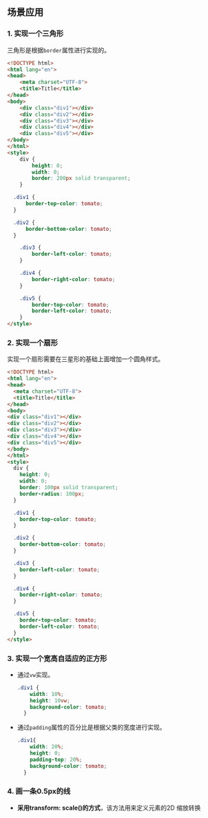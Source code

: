## 场景应用

### 1. 实现一个三角形

三角形是根据`border`属性进行实现的。

~~~html
<!DOCTYPE html>
<html lang="en">
<head>
    <meta charset="UTF-8">
    <title>Title</title>
</head>
<body>
    <div class="div1"></div>
    <div class="div2"></div>
    <div class="div3"></div>
    <div class="div4"></div>
    <div class="div5"></div>
</body>
</html>
<style>
    div {
        height: 0;
        width: 0;
        border: 200px solid transparent;
    }

  .div1 {
      border-top-color: tomato;
  }

  .div2 {
      border-bottom-color: tomato;
  }

    .div3 {
        border-left-color: tomato;
    }

    .div4 {
        border-right-color: tomato;
    }

    .div5 {
        border-top-color: tomato;
        border-left-color: tomato;
    }
</style>
~~~

### 2. 实现一个扇形

实现一个扇形需要在三星形的基础上面增加一个圆角样式。

~~~html
<!DOCTYPE html>
<html lang="en">
<head>
  <meta charset="UTF-8">
  <title>Title</title>
</head>
<body>
<div class="div1"></div>
<div class="div2"></div>
<div class="div3"></div>
<div class="div4"></div>
<div class="div5"></div>
</body>
</html>
<style>
  div {
    height: 0;
    width: 0;
    border: 100px solid transparent;
    border-radius: 100px;
  }

  .div1 {
    border-top-color: tomato;
  }

  .div2 {
    border-bottom-color: tomato;
  }

  .div3 {
    border-left-color: tomato;
  }

  .div4 {
    border-right-color: tomato;
  }

  .div5 {
    border-top-color: tomato;
    border-left-color: tomato;
  }
</style>
~~~

### 3. 实现一个宽高自适应的正方形

* 通过`vw`实现。

  ~~~css
  .div1 {
      width: 10%;
      height: 10vw;
      background-color: tomato;
    }
  ~~~

* 通过`padding`属性的百分比是根据父类的宽度进行实现。

  ~~~css
  .div1{
      width: 20%;
      height: 0;
      padding-top: 20%;
      background-color: tomato;
    }
  ~~~

### 4. 画一条0.5px的线

* **采用transform: scale()的方式**，该方法用来定义元素的2D 缩放转换

  





